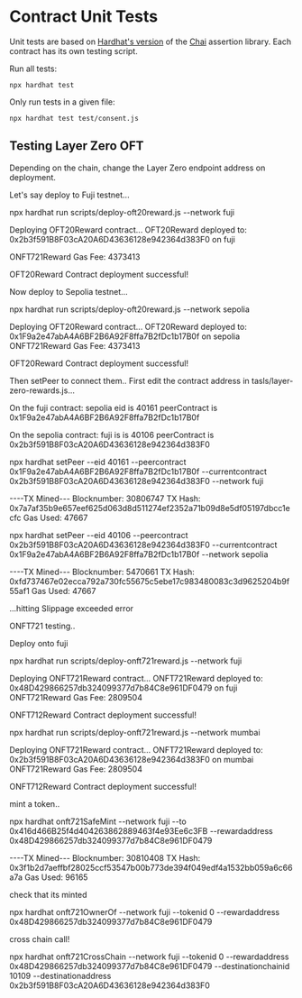 # Contract Unit Tests

Unit tests are based on [Hardhat's version](https://hardhat.org/hardhat-runner/docs/guides/test-contracts) of the [Chai](https://www.chaijs.com/) assertion library. Each contract has its own testing script. 

Run all tests:

```shell
npx hardhat test
```

Only run tests in a given file:

```shell
npx hardhat test test/consent.js
```

## Testing Layer Zero OFT

Depending on the chain, change the Layer Zero endpoint address on deployment.

Let's say deploy to Fuji testnet... 

npx hardhat run scripts/deploy-oft20reward.js --network fuji

Deploying OFT20Reward contract...
OFT20Reward deployed to: 0x2b3f591B8F03cA20A6D43636128e942364d383F0 on fuji 

ONFT721Reward Gas Fee: 4373413

OFT20Reward Contract deployment successful!

Now deploy to Sepolia testnet... 

npx hardhat run scripts/deploy-oft20reward.js --network sepolia  

Deploying OFT20Reward contract...
OFT20Reward deployed to: 0x1F9a2e47abA4A6BF2B6A92F8ffa7B2fDc1b17B0f on sepolia
ONFT721Reward Gas Fee: 4373413

OFT20Reward Contract deployment successful!

Then setPeer to connect them.. 
First edit the contract address in tasls/layer-zero-rewards.js...

On the fuji contract: 
sepolia eid is 40161
peerContract is 0x1F9a2e47abA4A6BF2B6A92F8ffa7B2fDc1b17B0f

On the sepolia contract: 
fuji is is 40106
peerContract is 0x2b3f591B8F03cA20A6D43636128e942364d383F0

npx hardhat setPeer --eid 40161 --peercontract 0x1F9a2e47abA4A6BF2B6A92F8ffa7B2fDc1b17B0f --currentcontract 0x2b3f591B8F03cA20A6D43636128e942364d383F0 --network fuji

----TX Mined---
Blocknumber: 30806747
TX Hash: 0x7a7af35b9e657eef625d063d8d511274ef2352a71b09d8e5df05197dbcc1ecfc
Gas Used: 47667

npx hardhat setPeer --eid 40106 --peercontract 0x2b3f591B8F03cA20A6D43636128e942364d383F0 --currentcontract 0x1F9a2e47abA4A6BF2B6A92F8ffa7B2fDc1b17B0f --network sepolia

----TX Mined---
Blocknumber: 5470661
TX Hash: 0xfd737467e02ecca792a730fc55675c5ebe17c983480083c3d9625204b9f55af1
Gas Used: 47667

...hitting Slippage exceeded error

ONFT721 testing.. 


Deploy onto fuji

npx hardhat run scripts/deploy-onft721reward.js --network fuji  

Deploying ONFT721Reward contract...
ONFT721Reward deployed to: 0x48D429866257db324099377d7b84C8e961DF0479  on  fuji
ONFT721Reward Gas Fee: 2809504

ONFT712Reward Contract deployment successful!

npx hardhat run scripts/deploy-onft721reward.js --network mumbai  


Deploying ONFT721Reward contract...
ONFT721Reward deployed to: 0x2b3f591B8F03cA20A6D43636128e942364d383F0  on  mumbai
ONFT721Reward Gas Fee: 2809504

ONFT712Reward Contract deployment successful!

mint a token..

npx hardhat onft721SafeMint --network fuji --to 0x416d466B25f4d404263862889463f4e93Ee6c3FB --rewardaddress 0x48D429866257db324099377d7b84C8e961DF0479   

----TX Mined---
Blocknumber: 30810408
TX Hash: 0x3f1b2d7aeffbf28025ccf53547b00b773de394f049edf4a1532bb059a6c66a7a
Gas Used: 96165

check that its minted

npx hardhat onft721OwnerOf --network fuji --tokenid 0 --rewardaddress 0x48D429866257db324099377d7b84C8e961DF0479  


cross chain call! 

npx hardhat onft721CrossChain --network fuji --tokenid 0 --rewardaddress 0x48D429866257db324099377d7b84C8e961DF0479 --destinationchainid 10109 --destinationaddress 0x2b3f591B8F03cA20A6D43636128e942364d383F0